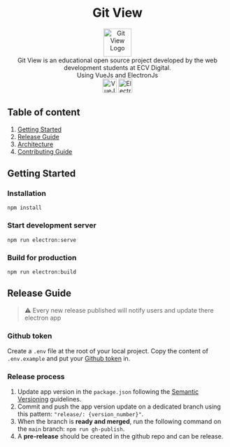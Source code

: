 <h1 align="center">Git View</h1>
<p align="center"> 
<img src="public/favicon.ico" alt="Git View Logo" height="64" />
<br>
Git View is an educational open source project developed by the web development students at ECV Digital.
<br>
Using VueJs and ElectronJs
<br>
<img src="https://vuejs.org/logo.svg" alt="VueJs Logo" height="32" />
<img src="https://www.electronjs.org/images/electron-logo.svg" alt="Electronjs Logo" height="32" />
</p>

## Table of content

1. [Getting Started](#getting-started)
2. [Release Guide](#release-guide)
3. [Architecture](./documentation/project-structure.md)
4. [Contributing Guide](CONTRIBUTING.md)

## Getting Started

### Installation

`npm install`

### Start development server

`npm run electron:serve`

### Build for production

`npm run electron:build`

## Release Guide

> ⚠️ Every new release published will notify users and update there electron app

### Github token

Create a `.env` file at the root of your local project. Copy the content of `.env.example` and put your [Github token](https://github.com/settings/tokens/new) in.

### Release process

1. Update app version in the `package.json` following the [Semantic Versioning](https://semver.org/) guidelines.
2. Commit and push the app version update on a dedicated branch using this pattern: `"release/: {version_number}"`.
3. When the branch is **ready and merged**, run the following command on the `main` branch: `npm run gh-publish`.
4. A **pre-release** should be created in the github repo and can be release.
